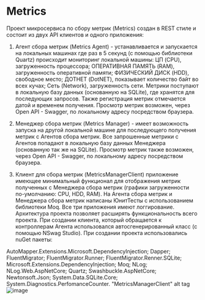 # Metrics
Проект микросервиса по сбору метрик (Metrics) создан в REST стиле и состоит из двух API клиентов и одного приложения:

1. Агент сбора метрик (Metrics Agent) - устанавливается и запускается на локальных машинах где раз в 5 секунд (с помощью библиотеки Quartz) проиcходит мониторинг локальной машины:
ЦП (CPU), загруженность процессора;
ОПЕРАТИВНАЯ ПАМЯТЬ (RAM), загруженность оперативной памяти;
ФИЗИЧЕСКИЙ ДИСК (HDD), свободное место;
ДОТНЕТ (DotNET), показывает количество байт во всех кучах;
Сеть (Network), загруженность сети. Метрики поступают в локальную базу данных (основанную на SQLite), где хранятся для последующих запросов. Также регистрация метрик отмечается датой и временем получения. Просмотр метрик возможен, через Open API - Swagger, по локальному адресу посредством браузера.

2. Менеджер сбора метрик (Metrics Manager) - имеет возможность запуска на другой локальной машине для последующего получения метрик с Агентов сбора метрик. Все запрошенные метрики с Агентов попадают в локальную базу данных Менеджера (основанную так же на SQLite). Просмотр метрик также возможен, через Open API - Swagger, по локальному адресу посредством браузера.
3. Клиент для сбора метрик (MetricsManagerClient) приложение имеющее минимальный функционал для отображения метрик полученных с Менеджера сбора метрик (графики загруженности по-умолчанию: CPU, HDD, RAM). На Агента сбора метрик и Менеджера сбора метрик написаны ЮнитТесты с использованием библиотеки Moq. Все три приложения имеют логгирование. Архитектура проекта позволяет расширять функциональность всего проекта. При создании клиента, который обращается к контроллерам Агента использовался автосгенерированный класс (с помощью NSwag Studio). При создании проекта использовались nuGet пакеты:

AutoMapper.Extensions.Microsoft.DependencyInjection;
Dapper;
FluentMigrator;
FluentMigrator.Runner;
FluentMigrator.Renner.SQLite;
Microsoft.Extensions.DependencyInjection;
Moq;
NLog;
NLog.Web.AspNetCore;
Quartz;
Swashbuckle.AspNetCore;
Newtonsoft.Json;
System.Data.SQLite.Core;
System.Diagnostics.PerfomanceCounter.
"MetricsManagerClient" alt tag![image](https://github.com/zabir21/Metrics/assets/121787143/36e9d61a-7d1f-4c0f-b2c9-f3d800427867)
